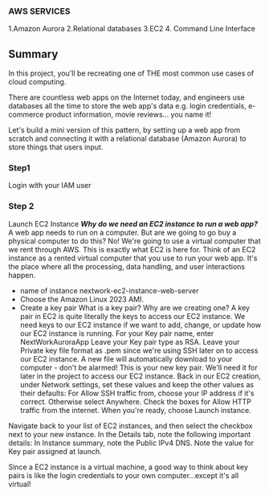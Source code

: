 ### AWS SERVICES
1.Amazon Aurora
2.Relational databases
3.EC2
4. Command Line Interface

## Summary
In this project, you'll be recreating one of THE most common use cases of cloud computing.

There are countless web apps on the Internet today, and engineers use databases all the time to store the web app's data e.g. login credentials, e-commerce product information, movie reviews... you name it!

Let's build a mini version of this pattern, by setting up a web app from scratch and connecting it with a relational database (Amazon Aurora) to store things that users input.

### Step1 
Login with your IAM user

### Step 2
Launch EC2 Instance
***Why do we need an EC2 instance to run a web app?*** 
A web app needs to run on a computer. But are we going to go buy a physical computer to do this?
No! We're going to use a virtual computer that we rent through AWS. This is exactly what EC2 is here for. 
Think of an EC2 instance as a rented virtual computer that you use to run your web app. It's the place where all the processing, data handling, and user interactions happen.

- name of instance nextwork-ec2-instance-web-server
- Choose the Amazon Linux 2023 AMI.
- Create a key pair
   What is a key pair? Why are we creating one?
A key pair in EC2 is quite literally the keys to access our EC2 instance.
We need keys to our EC2 instance if we want to add, change, or update how our EC2 instance is running.
For your Key pair name, enter NextWorkAuroraApp
Leave your Key pair type as RSA.
Leave your Private key file format as .pem since we're using SSH later on to access our EC2 instance.
A new file will automatically download to your computer - don't be alarmed!
This is your new key pair. We'll need it for later in the project to access our EC2 instance.
Back in our EC2 creation, under Network settings, set these values and keep the other values as their defaults:
For Allow SSH traffic from, choose your IP address if it's correct. Otherwise select Anywhere.
Check the boxes for Allow HTTP traffic from the internet.
When you're ready, choose Launch instance.

Navigate back to your list of EC2 instances, and then select the checkbox next to your new instance.
In the Details tab, note the following important details:
In Instance summary, note the Public IPv4 DNS.
Note the value for Key pair assigned at launch.



Since a EC2 instance is a virtual machine, a good way to think about key pairs is like the login credentials to your own computer...except it's all virtual!

